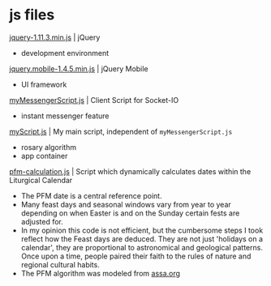 # js files

[jquery-1.11.3.min.js](/myAssets/js/jquery-1.11.3.min.js) | jQuery

* development environment

[jquery.mobile-1.4.5.min.js](/myAssets/js/jquery.mobile-1.4.5.min.js) | jQuery Mobile

* UI framework

[myMessengerScript.js](/myAssets/js/myMessengerScript.js) | Client Script for Socket-IO

* instant messenger feature

[myScript.js](/myAssets/js/myScript.js) | My main script, independent of ```myMessengerScript.js```

* rosary algorithm
* app container

[pfm-calculation.js](/myAssets/js/pfm-calculation.js) | Script which dynamically calculates dates within the Liturgical Calendar

* The PFM date is a central reference point.
* Many feast days and seasonal windows vary from year to year depending on when Easter is and on the Sunday certain fests are adjusted for.
* In my opinion this code is not efficient, but the cumbersome steps I took reflect how the Feast days are deduced. They are not just 'holidays on a calendar', they are proportional to astronomical and geological patterns. Once upon a time, people paired their faith to the rules of nature and regional cultural habits.
* The PFM algorithm was modeled from [assa.org](https://www.assa.org.au/edm)
